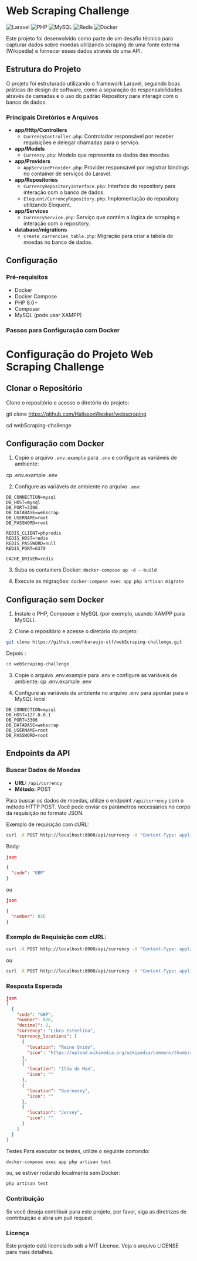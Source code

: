 # Web Scraping Challenge

![Laravel](https://img.shields.io/badge/Laravel-8.0-red?style=for-the-badge&logo=laravel)
![PHP](https://img.shields.io/badge/PHP-8.0-purple?style=for-the-badge&logo=php)
![MySQL](https://img.shields.io/badge/MySQL-5.7-blue?style=for-the-badge&logo=mysql)
![Redis](https://img.shields.io/badge/Redis-6.0-red?style=for-the-badge&logo=redis)
![Docker](https://img.shields.io/badge/Docker-20.10-blue?style=for-the-badge&logo=docker)

Este projeto foi desenvolvido como parte de um desafio técnico para capturar dados sobre moedas utilizando scraping de uma fonte externa (Wikipedia) e fornecer esses dados através de uma API.

## Estrutura do Projeto

O projeto foi estruturado utilizando o framework Laravel, seguindo boas práticas de design de software, como a separação de responsabilidades através de camadas e o uso do padrão Repository para interagir com o banco de dados.

### Principais Diretórios e Arquivos

- **app/Http/Controllers**
  - `CurrencyController.php`: Controlador responsável por receber requisições e delegar chamadas para o serviço.
- **app/Models**
  - `Currency.php`: Modelo que representa os dados das moedas.
- **app/Providers**
  - `AppServiceProvider.php`: Provider responsável por registrar bindings no container de serviços do Laravel.
- **app/Repositories**
  - `CurrencyRepositoryInterface.php`: Interface do repository para interação com o banco de dados.
  - `Eloquent/CurrencyRepository.php`: Implementação do repository utilizando Eloquent.
- **app/Services**
  - `CurrencyService.php`: Serviço que contém a lógica de scraping e interação com o repository.
- **database/migrations**
  - `create_currencies_table.php`: Migração para criar a tabela de moedas no banco de dados.

## Configuração

### Pré-requisitos

- Docker
- Docker Compose
- PHP 8.0+
- Composer
- MySQL (pode usar XAMPP)

### Passos para Configuração com Docker

# Configuração do Projeto Web Scraping Challenge

## Clonar o Repositório

Clone o repositório e acesse o diretório do projeto:

git clone <https://github.com/HalissonWesker/webscraping>

cd webScraping-challenge

## Configuração com Docker

1. Copie o arquivo `.env.example` para `.env` e configure as variáveis de ambiente:

cp .env.example .env

2. Configure as variáveis de ambiente no arquivo `.env`:

```dotenv 
DB_CONNECTION=mysql
DB_HOST=mysql
DB_PORT=3306
DB_DATABASE=webscrap
DB_USERNAME=root
DB_PASSWORD=root

REDIS_CLIENT=phpredis
REDIS_HOST=redis
REDIS_PASSWORD=null
REDIS_PORT=6379

CACHE_DRIVER=redis
```


3. Suba os containers Docker: `docker-compose up -d --build
`

4. Execute as migrações:
`docker-compose exec app php artisan migrate`

## Configuração sem Docker

1. Instale o PHP, Composer e MySQL (por exemplo, usando XAMPP para MySQL).

2. Clone o repositório e acesse o diretório do projeto:

```bash 
git clone https://github.com/hbaraujo-stf/webScraping-challenge.git
```
Depois :

```bash
cd webScraping-challenge
````

3. Copie o arquivo .env.example para .env e configure as variáveis de ambiente:
cp .env.example .env

4. Configure as variáveis de ambiente no arquivo .env para apontar para o MySQL local:

```dotenv
DB_CONNECTION=mysql
DB_HOST=127.0.0.1
DB_PORT=3306
DB_DATABASE=webscrap
DB_USERNAME=root
DB_PASSWORD=root
```

## Endpoints da API

### Buscar Dados de Moedas

- **URL:** `/api/currency`
- **Método:** POST

Para buscar os dados de moedas, utilize o endpoint `/api/currency` com o método HTTP POST. Você pode enviar os parâmetros necessários no corpo da requisição no formato JSON.

Exemplo de requisição com cURL:

```bash
curl -X POST http://localhost:8000/api/currency -H "Content-Type: application/json" -d '{"code":"GBP"}'
```

Body:

```json
json

{
  "code": "GBP"
}
```
ou
```json
json

{
  "number": 826
}
```
### Exemplo de Requisição com cURL:

```bash
curl -X POST http://localhost:8000/api/currency -H "Content-Type: application/json" -d '{"code":"GBP"}'
```


ou
```bash
curl -X POST http://localhost:8000/api/currency -H "Content-Type: application/json" -d '{"number":826}'
```


### Resposta Esperada
```json
json
[
  {
    "code": "GBP",
    "number": 826,
    "decimal": 2,
    "currency": "Libra Esterlina",
    "currency_locations": [
      {
        "location": "Reino Unido",
        "icon": "https://upload.wikimedia.org/wikipedia/commons/thumb/a/ae/Flag_of_the_United_Kingdom.svg/22px-Flag_of_the_United_Kingdom.svg.png"
      },
      {
        "location": "Ilha de Man",
        "icon": ""
      },
      {
        "location": "Guernesey",
        "icon": ""
      },
      {
        "location": "Jersey",
        "icon": ""
      }
    ]
  }
]
```
Testes
Para executar os testes, utilize o seguinte comando:

```bash
docker-compose exec app php artisan test
```
ou, se estiver rodando localmente sem Docker:
```bash
php artisan test
```

### Contribuição
Se você deseja contribuir para este projeto, por favor, siga as diretrizes de contribuição e abra um pull request.

### Licença
Este projeto está licenciado sob a MIT License. Veja o arquivo LICENSE para mais detalhes.
